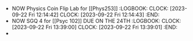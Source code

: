 - NOW Physics Coin Flip Lab for [[Phys253]]
  :LOGBOOK:
  CLOCK: [2023-09-22 Fri 12:14:42]
  CLOCK: [2023-09-22 Fri 12:14:43]
  :END:
- NOW SGQ 4 for [[Psyc 102]] DUE ON THE 24TH
  :LOGBOOK:
  CLOCK: [2023-09-22 Fri 13:39:00]
  CLOCK: [2023-09-22 Fri 13:39:01]
  :END:
-